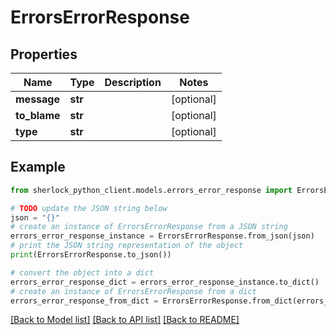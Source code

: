 # ErrorsErrorResponse


## Properties

Name | Type | Description | Notes
------------ | ------------- | ------------- | -------------
**message** | **str** |  | [optional] 
**to_blame** | **str** |  | [optional] 
**type** | **str** |  | [optional] 

## Example

```python
from sherlock_python_client.models.errors_error_response import ErrorsErrorResponse

# TODO update the JSON string below
json = "{}"
# create an instance of ErrorsErrorResponse from a JSON string
errors_error_response_instance = ErrorsErrorResponse.from_json(json)
# print the JSON string representation of the object
print(ErrorsErrorResponse.to_json())

# convert the object into a dict
errors_error_response_dict = errors_error_response_instance.to_dict()
# create an instance of ErrorsErrorResponse from a dict
errors_error_response_from_dict = ErrorsErrorResponse.from_dict(errors_error_response_dict)
```
[[Back to Model list]](../README.md#documentation-for-models) [[Back to API list]](../README.md#documentation-for-api-endpoints) [[Back to README]](../README.md)


